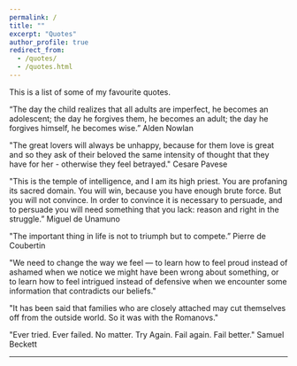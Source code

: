 ```yaml
---
permalink: /
title: ""
excerpt: "Quotes"
author_profile: true
redirect_from: 
  - /quotes/
  - /quotes.html
---
```


This is a list of some of my favourite quotes.

“The day the child realizes that all adults are imperfect, he becomes an adolescent; the day he forgives them, he becomes an adult; the day he forgives himself, he becomes wise.” 
Alden Nowlan

"The great lovers will always be unhappy, because for them love is great and so they ask of their beloved the same intensity of thought that they have for her - otherwise they feel betrayed."
Cesare Pavese

"This is the temple of intelligence, and I am its high priest. You are profaning its sacred domain. You will win, because you have enough brute force. But you will not convince. In order to convince it is necessary to persuade, and to persuade you will need something that you lack: reason and right in the struggle.”
Miguel de Unamuno

"The important thing in life is not to triumph but to compete.” 
Pierre de Coubertin

"We need to change the way we feel — to learn how to feel proud instead of ashamed when we notice we might have been wrong about something, or to learn how to feel intrigued instead of defensive when we encounter some information that contradicts our beliefs."

"It has been said that families who are closely attached may cut themselves off from the outside world. So it was with the Romanovs."

"Ever tried. Ever failed. No matter. Try Again. Fail again. Fail better." 
Samuel Beckett

---
